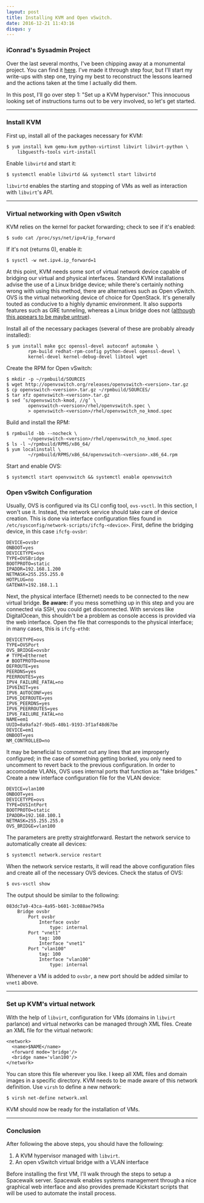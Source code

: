 ```yaml
---
layout: post
title: Installing KVM and Open vSwitch.
date: 2016-12-21 11:43:16
disqus: y
---
```


### iConrad's Sysadmin Project

Over the last several months, I've been chipping away at a monumental project. You can find it [here](https://www.reddit.com/r/linuxadmin/comments/2s924h/how_did_you_get_your_start/cnnw1ma/). I've made it through step four, but I'll start my write-ups with step one, trying my best to reconstruct the lessons learned and the actions taken at the time I actually did them. 

In this post, I'll go over step 1: "Set up a KVM hypervisor." This innocuous looking set of instructions turns out to be very involved, so let's get started. 

---

### Install KVM

First up, install all of the packages necessary for KVM:

```
$ yum install kvm qemu-kvm python-virtinst libvirt libvirt-python \
    libguestfs-tools virt-install
```

Enable `libvirtd` and start it:

```
$ systemctl enable libvirtd && systemctl start libvirtd
```

`libvirtd` enables the starting and stopping of VMs as well as interaction with `libvirt`'s API.

---

### Virtual networking with Open vSwitch

KVM relies on the kernel for packet forwarding; check to see if it's enabled:

```
$ sudo cat /proc/sys/net/ipv4/ip_forward
```

If it's not (returns 0), enable it:

```
$ sysctl -w net.ipv4.ip_forward=1
```

At this point, KVM needs some sort of virtual network device capable of bridging our virtual and physical interfaces. Standard KVM installations advise the use of a Linux bridge device; while there's certainly nothing wrong with using this method, there are alternatives such as Open vSwitch. OVS is the virtual networking device of choice for OpenStack. It's generally touted as conducive to a highly dynamic environment. It also supports features such as GRE tunneling, whereas a Linux bridge does not ([although this appears to be maybe untrue](http://blog.asiantuntijakaveri.fi/2012/01/layer-2-over-layer-3-using-linux-built.html)).

Install all of the necessary packages (several of these are probably already installed):

```
$ yum install make gcc openssl-devel autoconf automake \
        rpm-build redhat-rpm-config python-devel openssl-devel \
        kernel-devel kernel-debug-devel libtool wget
```

Create the RPM for Open vSwitch:

```
$ mkdir -p ~/rpmbuild/SOURCES
$ wget http://openvswitch.org/releases/openvswitch-<version>.tar.gz
$ cp openvswitch-<version>.tar.gz ~/rpmbuild/SOURCES/
$ tar xfz openvswitch-<version>.tar.gz
$ sed ’s/openvswitch-kmod, //g’ \
        openvswitch-<version>/rhel/openvswitch.spec \
        > openvswitch-<version>/rhel/openvswitch_no_kmod.spec
```

Build and install the RPM:

```
$ rpmbuild -bb --nocheck \
        ~/openvswitch-<version>/rhel/openvswitch_no_kmod.spec
$ ls -l ~/rpmbuild/RPMS/x86_64/
$ yum localinstall \
        ~/rpmbuild/RPMS/x86_64/openvswitch-<version>.x86_64.rpm
```

Start and enable OVS:

```
$ systemctl start openvswitch && systemctl enable openvswitch
```

### Open vSwitch Configuration

Usually, OVS is configured via its CLI config tool, `ovs-vsctl`. In this section, I won't use it. Instead, the network service should take care of device creation. This is done via interface configuration files found in `/etc/sysconfig/network-scripts/ifcfg-<device>`. First, define the bridging device, in this case `ifcfg-ovsbr`:

```
DEVICE=ovsbr
ONBOOT=yes
DEVICETYPE=ovs
TYPE=OVSBridge
BOOTPROTO=static
IPADDR=192.168.1.200
NETMASK=255.255.255.0
HOTPLUG=no
GATEWAY=192.168.1.1
```

Next, the physical interface (Ethernet) needs to be connected to the new virtual bridge. **Be aware:** if you mess something up in this step and you are connected via SSH, you could get disconnected. With services like DigitalOcean, this shouldn't be a problem as console access is provided via the web interface. Open the file that corresponds to the physical interface; in many cases, this is `ifcfg-eth0`:

```
DEVICETYPE=ovs
TYPE=OVSPort
OVS_BRIDGE=ovsbr
# TYPE=Ethernet
# BOOTPROTO=none
DEFROUTE=yes
PEERDNS=yes
PEERROUTES=yes
IPV4_FAILURE_FATAL=no
IPV6INIT=yes
IPV6_AUTOCONF=yes
IPV6_DEFROUTE=yes
IPV6_PEERDNS=yes
IPV6_PEERROUTES=yes
IPV6_FAILURE_FATAL=no
NAME=em1
UUID=8a9afa2f-9bd5-40b1-9193-3f1af48d67be
DEVICE=em1
ONBOOT=yes
NM_CONTROLLED=no
```

It may be beneficial to comment out any lines that are improperly configured; in the case of something getting borked, you only need to uncomment to revert back to the previous configuration. In order to accomodate VLANs, OVS uses internal ports that function as "fake bridges." Create a new interface configuration file for the VLAN device:

```
DEVICE=vlan100
ONBOOT=yes
DEVICETYPE=ovs
TYPE=OVSIntPort
BOOTPROTO=static
IPADDR=192.168.100.1
NETMASK=255.255.255.0
OVS_BRIDGE=vlan100
```

The parameters are pretty straightforward. Restart the network service to automatically create all devices:

```
$ systemctl network.service restart
```

When the network service restarts, it will read the above configuration files and create all of the necessary OVS devices. Check the status of OVS:

```
$ ovs-vsctl show
```

The output should be similar to the following:

```
083dc7a9-43ca-4a95-b601-3c088ae7945a
    Bridge ovsbr
        Port ovsbr
            Interface ovsbr
                type: internal
        Port "vnet1"
            tag: 100
            Interface "vnet1"
        Port "vlan100"
            tag: 100
            Interface "vlan100"
                type: internal
```

Whenever a VM is added to `ovsbr`, a new port should be added similar to `vnet1` above.

---

### Set up KVM's virtual network

With the help of `libvirt`, configuration for VMs (domains in `libvirt` parlance) and virtual networks can be managed through XML files. Create an XML file for the virtual network:

```
<network>
  <name>$NAME</name>
  <forward mode='bridge'/>
  <bridge name='vlan100'/>
</network>
```

You can store this file wherever you like. I keep all XML files and domain images in a specific directory. KVM needs to be made aware of this network definition. Use `virsh` to define a new network:

```
$ virsh net-define network.xml
```

KVM should now be ready for the installation of VMs.

---

### Conclusion

After following the above steps, you should have the following:

1. A KVM hypervisor managed with `libvirt`.
2. An open vSwitch virtual bridge with a VLAN interface

Before installing the first VM, I'll walk through the steps to setup a Spacewalk server. Spacewalk enables systems management through a nice graphical web interface and also provides premade Kickstart scripts that will be used to automate the install process. 
